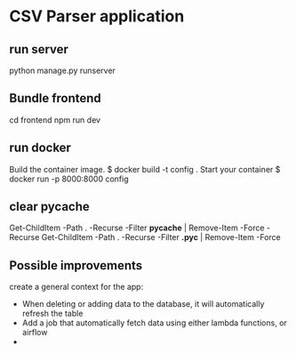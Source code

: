 # CSV Parser application

## run server

python manage.py runserver

## Bundle frontend

cd frontend
npm run dev

## run docker

Build the container image.
$ docker build -t config .
Start your container
$ docker run -p 8000:8000 config

## clear pycache

Get-ChildItem -Path . -Recurse -Filter **pycache** | Remove-Item -Force -Recurse
Get-ChildItem -Path . -Recurse -Filter **.pyc** | Remove-Item -Force

## Possible improvements

create a general context for the app:

- When deleting or adding data to the database, it will automatically refresh the table
- Add a job that automatically fetch data using either lambda functions, or airflow
-
